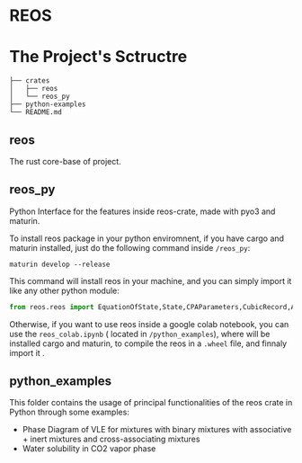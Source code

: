 # REOS 



# The Project's Sctructre

```
├── crates
│   ├── reos
│   └── reos_py
├── python-examples
└── README.md
```

## reos

The rust core-base of project.

## reos_py 
Python Interface for the features inside reos-crate, made with pyo3 and maturin.

To install reos package in your python enviromnent, if you have cargo and maturin installed, just do the following command inside ```/reos_py```:

```
maturin develop --release
```
This command will install reos in your machine, and you can simply import it like any other python module:

```py
from reos.reos import EquationOfState,State,CPAParameters,CubicRecord,AssociationRecord

```
Otherwise, if you want to use reos inside a google colab notebook, you can use the ```reos_colab.ipynb``` ( located in ```/python_examples```), where will be installed cargo and maturin, to compile the reos in a ```.wheel``` file, and finnaly import it .


## python_examples

This folder contains the usage of principal functionalities of the reos crate in Python through some examples:

- Phase Diagram of VLE for mixtures with binary mixtures with associative + inert mixtures and cross-associating mixtures
- Water solubility in CO2 vapor phase

